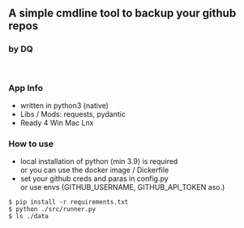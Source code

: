 ## A simple cmdline tool to backup your github repos
### by DQ
<br>

### App Info
- written in python3 (native)
- Libs / Mods: requests, pydantic
- Ready 4 Win Mac Lnx

### How to use
- local installation of python (min 3.9) is required<br>
or you can use the docker image / Dickerfile
- set your github creds and paras in config.py<br>
or use envs (GITHUB_USERNAME, GITHUB_API_TOKEN aso.)
``` 
$ pip install -r requirements.txt
$ python ./src/runner.py
$ ls ./data